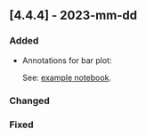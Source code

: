 ## [4.4.4] - 2023-mm-dd

### Added

- Annotations for bar plot:

  See: [example notebook](https://nbviewer.org/github/JetBrains/lets-plot-kotlin/blob/master/docs/examples/jupyter-notebooks/f-4.4.4/bar_annotations.ipynb).


### Changed

### Fixed

